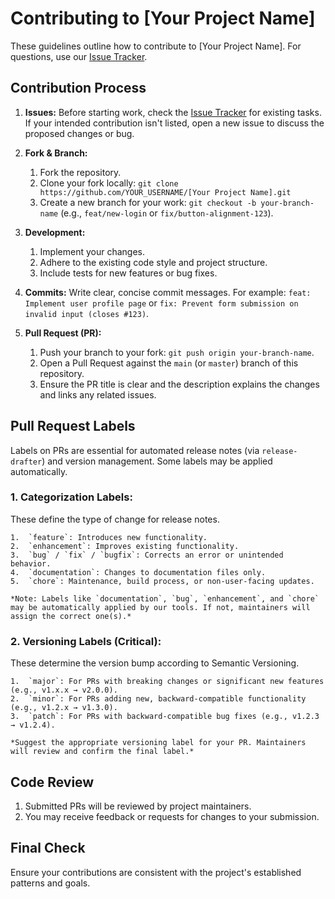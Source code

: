# Contributing to [Your Project Name]

These guidelines outline how to contribute to [Your Project Name]. For questions, use our [Issue Tracker](link-to-your-issue-tracker).

## Contribution Process

1.  **Issues:**
    Before starting work, check the [Issue Tracker](link-to-your-issue-tracker) for existing tasks. If your intended contribution isn't listed, open a new issue to discuss the proposed changes or bug.

2.  **Fork & Branch:**
    1.  Fork the repository.
    2.  Clone your fork locally: `git clone https://github.com/YOUR_USERNAME/[Your Project Name].git`
    3.  Create a new branch for your work: `git checkout -b your-branch-name` (e.g., `feat/new-login` or `fix/button-alignment-123`).

3.  **Development:**
    1.  Implement your changes.
    2.  Adhere to the existing code style and project structure.
    3.  Include tests for new features or bug fixes.

4.  **Commits:**
    Write clear, concise commit messages. For example: `feat: Implement user profile page` or `fix: Prevent form submission on invalid input (closes #123)`.

5.  **Pull Request (PR):**
    1.  Push your branch to your fork: `git push origin your-branch-name`.
    2.  Open a Pull Request against the `main` (or `master`) branch of this repository.
    3.  Ensure the PR title is clear and the description explains the changes and links any related issues.

## Pull Request Labels

Labels on PRs are essential for automated release notes (via `release-drafter`) and version management. Some labels may be applied automatically.

### 1. Categorization Labels:
   These define the type of change for release notes.

    1.  `feature`: Introduces new functionality.
    2.  `enhancement`: Improves existing functionality.
    3.  `bug` / `fix` / `bugfix`: Corrects an error or unintended behavior.
    4.  `documentation`: Changes to documentation files only.
    5.  `chore`: Maintenance, build process, or non-user-facing updates.

    *Note: Labels like `documentation`, `bug`, `enhancement`, and `chore` may be automatically applied by our tools. If not, maintainers will assign the correct one(s).*

### 2. Versioning Labels (Critical):
   These determine the version bump according to Semantic Versioning.

    1.  `major`: For PRs with breaking changes or significant new features (e.g., v1.x.x → v2.0.0).
    2.  `minor`: For PRs adding new, backward-compatible functionality (e.g., v1.2.x → v1.3.0).
    3.  `patch`: For PRs with backward-compatible bug fixes (e.g., v1.2.3 → v1.2.4).

    *Suggest the appropriate versioning label for your PR. Maintainers will review and confirm the final label.*

## Code Review

1.  Submitted PRs will be reviewed by project maintainers.
2.  You may receive feedback or requests for changes to your submission.

## Final Check

Ensure your contributions are consistent with the project's established patterns and goals.
